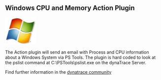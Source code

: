 ## Windows CPU and Memory Action Plugin

![images_community/download/attachments/114557279/icon.png](images_community/download/attachments/114557279/icon.png)

The Action plugin will send an email with Process and CPU information about a Windows System via PS Tools. The plugin is hard coded to look at the pslist command at C:\PSTools\pslist.exe on the
dynaTrace Server.

Find further information in the [dynatrace community](https://community.compuwareapm.com/community/display/DL/Windows+CPU+and+Memory+Action+Plugin) 



